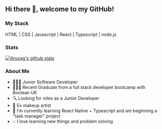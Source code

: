 ## Hi there 👋, welcome to my GitHub!

### My Stack

HTML | CSS | Javascript | React | Typescript | node.js

### Stats

[![Anurag's github stats](https://github-readme-stats.vercel.app/api?username=KinTale)](https://github.com/anuraghazra/github-readme-stats)

### About Me

- 🧑🏽‍💻 Junior Software Developer 
- 👨🏽‍🎓 Recent Graduate from a full stack developer bootcamp with Boolean UK
- 🔍 Looking for roles as a Junior Developer
- 🎨 Ex makeup artist
- 🌱 I’m currently learning React Native + Typescript and am beginning a "task manager" project 
- 💡 I love learning new things and problem solving

